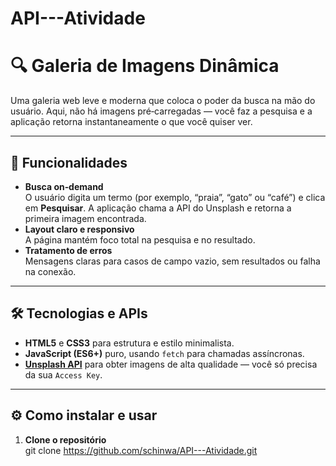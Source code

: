 # API---Atividade

# 🔍 Galeria de Imagens Dinâmica

Uma galeria web leve e moderna que coloca o poder da busca na mão do usuário. Aqui, não há imagens pré‑carregadas — você faz a pesquisa e a aplicação retorna instantaneamente o que você quiser ver.

---

## 🚀 Funcionalidades

- **Busca on‑demand**  
  O usuário digita um termo (por exemplo, “praia”, “gato” ou “café”) e clica em **Pesquisar**. A aplicação chama a API do Unsplash e retorna a primeira imagem encontrada.  
- **Layout claro e responsivo**  
  A página mantém foco total na pesquisa e no resultado.  
- **Tratamento de erros**  
  Mensagens claras para casos de campo vazio, sem resultados ou falha na conexão.

---

## 🛠 Tecnologias e APIs

- **HTML5** e **CSS3** para estrutura e estilo minimalista.  
- **JavaScript (ES6+)** puro, usando `fetch` para chamadas assíncronas.  
- **[Unsplash API](https://unsplash.com/developers)** para obter imagens de alta qualidade — você só precisa da sua `Access Key`.

---

## ⚙️ Como instalar e usar

1. **Clone o repositório**  
   git clone https://github.com/schinwa/API---Atividade.git
